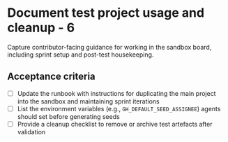 <!--
title: Document test project usage and cleanup - 6
labels: ["test"]
assignees: ["mfortin014"]
uid: test-project-bootstrap-child-2-documentation-6
parent_uid: test-project-bootstrap-epic-6
type: Policy
status: Draft
priority: P2
area: ci
project: "test"
series: "Throughput"
work_type: Child
story_points: 2
step: 2
sprint: "Sprint 13"
doc: "docs/runbooks/github_projects_setup.md"
-->

# Document test project usage and cleanup - 6

Capture contributor-facing guidance for working in the sandbox board, including sprint setup and post-test housekeeping.

## Acceptance criteria

- [ ] Update the runbook with instructions for duplicating the main project into the sandbox and maintaining sprint iterations
- [ ] List the environment variables (e.g., `GH_DEFAULT_SEED_ASSIGNEE`) agents should set before generating seeds
- [ ] Provide a cleanup checklist to remove or archive test artefacts after validation
